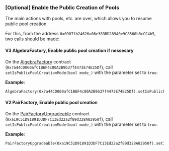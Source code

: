 ### [Optional] Enable the Public Creation of Pools

The main actions with pools, etc. are over, which allows you to resume public pool creation

For this, from the address `0x0907fb24626a06e383BD289A0e9C8560b8cCC4b5`, two calls should be made:

#### V3 AlgebraFactory, Enable public pool creation if nessesary
On the [AlgebraFactory](https://blastscan.io/address/0x7a44CD060afC1B6F4c80A2B9b37f4473E74E25Df#writeProxyContract) contract (`0x7a44CD060afC1B6F4c80A2B9b37f4473E74E25Df`), call `setIsPublicPoolCreationMode(bool mode_)` with the parameter set to `true`.

**Example**:
```solidity
AlgebraFactory(0x7a44CD060afC1B6F4c80A2B9b37f4473E74E25Df).setIsPublicPoolCreationMode(true);
```

#### V2 PairFactory, Enable public pool creation

On the [PairFactoryUpgradeable](https://blastscan.io/address/0xa19C51D91891D3DF7C13Ed22a2f89d328A82950f#writeProxyContract) contract (`0xa19C51D91891D3DF7C13Ed22a2f89d328A82950f`), call `setIsPublicPoolCreationMode(bool mode_)` with the parameter set to `true`.

**Example**:
```solidity
PairFactoryUpgradeable(0xa19C51D91891D3DF7C13Ed22a2f89d328A82950f).setIsPublicPoolCreationMode(true);
```

